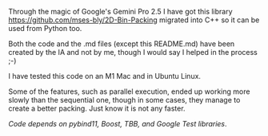 Through the magic of Google's Gemini Pro 2.5 I have got this library https://github.com/mses-bly/2D-Bin-Packing migrated into C++ so it can be used from Python too. 

Both the code and the .md files (except this README.md) have been created by the IA and not by me, though I would say I helped in the process ;-)

I have tested this code on an M1 Mac and in Ubuntu Linux. 

Some of the features, such as parallel execution, ended up working more slowly than the sequential one, though in some cases, they manage to create a better packing. Just know it is not any faster.

*Code depends on pybind11, Boost, TBB, and Google Test libraries*.
